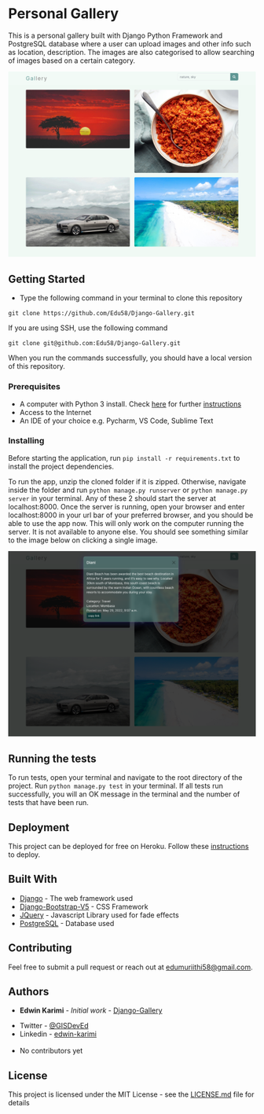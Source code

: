 # Personal Gallery

This is a personal gallery built with Django Python Framework and PostgreSQL database where a user can upload images and
other info such as location, description.
The images are also categorised to allow searching of images based on a certain category.

![Home](static/README%20IMAGES/home.png)

## Getting Started

- Type the following command in your terminal to clone this repository

```
git clone https://github.com/Edu58/Django-Gallery.git
```

If you are using SSH, use the following command

```
git clone git@github.com:Edu58/Django-Gallery.git
```

When you run the commands successfully, you should have a local version of this repository.

### Prerequisites

- A computer with Python 3 install. Check [here](https://realpython.com/installing-python/) for
  further [instructions](https://realpython.com/installing-python/)
- Access to the Internet
- An IDE of your choice e.g. Pycharm, VS Code, Sublime Text

### Installing

Before starting the application, run ```pip install -r requirements.txt``` to install the project dependencies.

To run the app, unzip the cloned folder if it is zipped. Otherwise, navigate inside the folder and
run ```python manage.py runserver``` or ```python manage.py server``` in your terminal. Any of these 2 should start the
server at
localhost:8000. Once the server is running, open your browser and enter localhost:8000 in your url bar of your
preferred browser, and you should be able to use the app now. This will only work on the computer running the server. It
is not available to anyone else. You should see something similar to the image below on clicking a single image.

![Home](static/README%20IMAGES/modal.png)

## Running the tests

To run tests, open your terminal and navigate to the root directory of the project.
Run ```python manage.py test``` in your terminal. If all tests run successfully,
you will an OK message in the terminal and the number of tests that have been run.

## Deployment

This project can be deployed for free on Heroku. Follow
these [instructions](https://realpython.com/django-hosting-on-heroku/) to deploy.

## Built With

* [Django](https://www.djangoproject.com/) - The web framework used
* [Django-Bootstrap-V5](https://pypi.org/project/django-bootstrap-v5/) - CSS Framework
* [JQuery](https://jquery.com/) - Javascript Library used for fade effects
* [PostgreSQL](https://www.postgresql.org/) - Database used

## Contributing

Feel free to submit a pull request or reach out at edumuriithi58@gmail.com.

## Authors

* **Edwin Karimi** - *Initial work* - [Django-Gallery](https://github.com/Edu58/Django-Gallery)

- Twitter - [@GISDevEd](https://twitter.com/GISDevEd)
- Linkedin - [edwin-karimi](https://www.linkedin.com/in/edwin-karimi/)
  <br>
  <br>
- No contributors yet

## License

This project is licensed under the MIT License - see the [LICENSE.md](LICENSE) file for details



